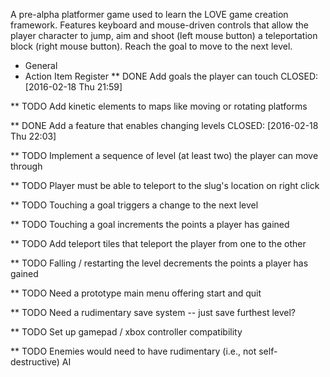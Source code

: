A pre-alpha platformer game used to learn the LOVE game creation framework. Features keyboard and mouse-driven controls that allow the player character to jump, aim and shoot (left mouse button) a teleportation block (right mouse button). Reach the goal to move to the next level.

* General
* Action Item Register
** DONE Add goals the player can touch 
CLOSED: [2016-02-18 Thu 21:59]

** TODO Add kinetic elements to maps like moving or rotating platforms

** DONE Add a feature that enables changing levels
CLOSED: [2016-02-18 Thu 22:03]

** TODO Implement a sequence of level (at least two) the player can move through

** TODO Player must be able to teleport to the slug's location on right click

** TODO Touching a goal triggers a change to the next level 

** TODO Touching a goal increments the points a player has gained

** TODO Add teleport tiles that teleport the player from one to the other

** TODO Falling / restarting the level decrements the points a player has gained 

** TODO Need a prototype main menu offering start and quit

** TODO Need a rudimentary save system -- just save furthest level?

** TODO Set up gamepad / xbox controller compatibility

** TODO Enemies would need to have rudimentary (i.e., not self-destructive) AI